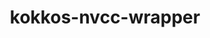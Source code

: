 ---
title: "kokkos-nvcc-wrapper"
layout: cache
categories: [package, develop-2024-01-07]
meta: {"versions": ["4.1.00"], "compilers": ["gcc@=11.4.0", "gcc@=9.4.0"], "oss": ["ubuntu20.04"], "platforms": ["linux"], "targets": ["neoverse_v1", "ppc64le", "x86_64_v3"], "stacks": ["e4s", "e4s-neoverse_v1", "e4s-power", "root"], "num_specs": 5, "num_specs_by_stack": {"root": 5, "e4s-neoverse_v1": 2, "e4s-power": 1, "e4s": 2}}
spec_details: [{"hash": "du6gwv3bggmml2njqdicuvr44rbmmaql", "compiler": "gcc@=11.4.0", "versions": ["4.1.00"], "os": "ubuntu20.04", "platform": "linux", "target": "neoverse_v1", "variants": ["build_system=generic"], "stacks": ["root", "e4s-neoverse_v1"], "size": "-", "tarball": "https://binaries.spack.io/releases/develop-2024-01-07/build_cache/linux-ubuntu20.04-neoverse_v1/gcc-11.4.0/kokkos-nvcc-wrapper-4.1.00/linux-ubuntu20.04-neoverse_v1-gcc-11.4.0-kokkos-nvcc-wrapper-4.1.00-du6gwv3bggmml2njqdicuvr44rbmmaql.spack"}, {"hash": "gkzsgqdomtkxv3xu2ei2n73ubovpjxyk", "compiler": "gcc@=11.4.0", "versions": ["4.1.00"], "os": "ubuntu20.04", "platform": "linux", "target": "neoverse_v1", "variants": ["build_system=generic"], "stacks": ["root", "e4s-neoverse_v1"], "size": "-", "tarball": "https://binaries.spack.io/releases/develop-2024-01-07/build_cache/linux-ubuntu20.04-neoverse_v1/gcc-11.4.0/kokkos-nvcc-wrapper-4.1.00/linux-ubuntu20.04-neoverse_v1-gcc-11.4.0-kokkos-nvcc-wrapper-4.1.00-gkzsgqdomtkxv3xu2ei2n73ubovpjxyk.spack"}, {"hash": "y6cie74nkwfvcnd2zseneog7pti6xclx", "compiler": "gcc@=9.4.0", "versions": ["4.1.00"], "os": "ubuntu20.04", "platform": "linux", "target": "ppc64le", "variants": ["build_system=generic"], "stacks": ["e4s-power", "root"], "size": "-", "tarball": "https://binaries.spack.io/releases/develop-2024-01-07/build_cache/linux-ubuntu20.04-ppc64le/gcc-9.4.0/kokkos-nvcc-wrapper-4.1.00/linux-ubuntu20.04-ppc64le-gcc-9.4.0-kokkos-nvcc-wrapper-4.1.00-y6cie74nkwfvcnd2zseneog7pti6xclx.spack"}, {"hash": "7gqdu76tsg4lwi3wtt5dpmciavmbs4j4", "compiler": "gcc@=11.4.0", "versions": ["4.1.00"], "os": "ubuntu20.04", "platform": "linux", "target": "x86_64_v3", "variants": ["build_system=generic"], "stacks": ["e4s", "root"], "size": "-", "tarball": "https://binaries.spack.io/releases/develop-2024-01-07/build_cache/linux-ubuntu20.04-x86_64_v3/gcc-11.4.0/kokkos-nvcc-wrapper-4.1.00/linux-ubuntu20.04-x86_64_v3-gcc-11.4.0-kokkos-nvcc-wrapper-4.1.00-7gqdu76tsg4lwi3wtt5dpmciavmbs4j4.spack"}, {"hash": "d6p7cnw4vjeatnecf7w72znrhango5b7", "compiler": "gcc@=11.4.0", "versions": ["4.1.00"], "os": "ubuntu20.04", "platform": "linux", "target": "x86_64_v3", "variants": ["build_system=generic"], "stacks": ["e4s", "root"], "size": "-", "tarball": "https://binaries.spack.io/releases/develop-2024-01-07/build_cache/linux-ubuntu20.04-x86_64_v3/gcc-11.4.0/kokkos-nvcc-wrapper-4.1.00/linux-ubuntu20.04-x86_64_v3-gcc-11.4.0-kokkos-nvcc-wrapper-4.1.00-d6p7cnw4vjeatnecf7w72znrhango5b7.spack"}]
---